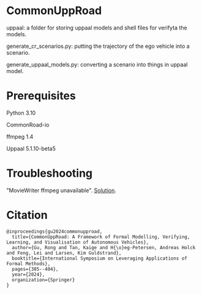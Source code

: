 # CommonUppRoad
uppaal: a folder for storing uppaal models and shell files for verifyta the models.

generate_cr_scenarios.py: putting the trajectory of the ego vehicle into a scenario.

generate_uppaal_models.py: converting a scenario into things in uppaal model.

# Prerequisites
Python 3.10

CommonRoad-io

ffmpeg 1.4

Uppaal 5.1.10-beta5

# Troubleshooting
"MovieWriter ffmpeg unavailable". [Solution](https://stackoverflow.com/questions/60033397/moviewriter-ffmpeg-unavailable-trying-to-use-class-matplotlib-animation-pillo).

# Citation
```
@inproceedings{gu2024commonupproad,
  title={CommonUppRoad: A Framework of Formal Modelling, Verifying, Learning, and Visualisation of Autonomous Vehicles},
  author={Gu, Rong and Tan, Kaige and H{\o}eg-Petersen, Andreas Holck and Feng, Lei and Larsen, Kim Guldstrand},
  booktitle={International Symposium on Leveraging Applications of Formal Methods},
  pages={385--404},
  year={2024},
  organization={Springer}
}
```
